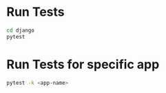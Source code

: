 # Run Tests
```bash
cd django
pytest
```
# Run Tests for specific app
```bash
pytest -k <app-name>
```